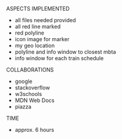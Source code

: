 ASPECTS IMPLEMENTED
- all files needed provided
- all red line marked 
- red polyline 
- icon image for marker
- my geo location
- polyline and info window to closest mbta
- info window for each train schedule

COLLABORATIONS
- google
- stackoverflow
- w3schools
- MDN Web Docs
- piazza

TIME
- approx. 6 hours